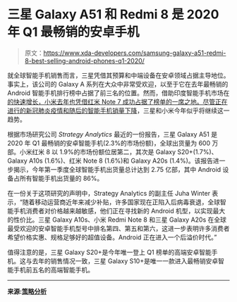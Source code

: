 # 三星 Galaxy A51 和 Redmi 8 是 2020 年 Q1 最畅销的安卓手机

> 原文：<https://www.xda-developers.com/samsung-galaxy-a51-redmi-8-best-selling-android-phones-q1-2020/>

就全球智能手机销售而言，三星凭借其预算和中端设备在安卓领域占据主导地位。事实上，该公司的 Galaxy A 系列在大众中非常受欢迎，以至于它在去年最畅销的 Android 智能手机排行榜中占据了前三名的位置。然而，借助印度智能手机市场在[的快速增长，小米去年也凭借红米 Note 7 成功占据了榜单的一席之地。尽管正在进行的新冠肺炎疫情和](https://www.xda-developers.com/india-highest-global-growth-xiaomi-samsung/)[随后的智能手机销量下降](https://www.xda-developers.com/global-smartphone-tablet-sales-tanked-q1-2020-covid-19/)，三星和小米今年似乎将继续这一趋势。

根据市场研究公司 *Strategy Analytics* 最近的一份报告，三星 Galaxy A51 是 2020 年 Q1 最畅销的安卓智能手机(2.3%的市场份额)，全球出货量为 600 万部。小米红米 8 以 1.9%的市场份额位居第二，其次是 Galaxy S20+(1.7%)、Galaxy A10s (1.6%)、红米 Note 8 (1.6%)和 Galaxy A20s (1.4%)。该报告进一步揭示，今年第一季度全球智能手机出货量总计达到 2.75 亿部，其中 Android 设备占所有智能手机出货量的 86%。

在一份关于这项研究的声明中，Strategy Analytics 的副主任 Juha Winter 表示，“随着移动运营商近年来减少补贴，许多国家现在正陷入后病毒衰退，全球智能手机消费者对价格越来越敏感，他们正在寻找新的 Android 机型，以实现最大的性价比。三星 Galaxy A10s、小米 Redmi Note 8 和三星 Galaxy A20s 在全球最受欢迎的安卓智能手机型号中排名第四、第五和第六，这进一步表明许多消费者希望价格实惠、规格足够好的超值设备。Android 正在进入一个后溢价时代。”

值得注意的是，三星 Galaxy S20+是今年唯一登上 Q1 榜单的高端安卓智能手机。这与去年的销售情况一致，三星 Galaxy S10+是唯一一款进入最畅销安卓智能手机前五名的高端智能手机。

* * *

**来源:[策略分析](https://news.strategyanalytics.com/press-releases/press-release-details/2020/Strategy-Analytics-Samsung-Galaxy-A51-is-Worlds-Bestselling-Android-Smartphone-Model-in-Q1-2020/default.aspx)**